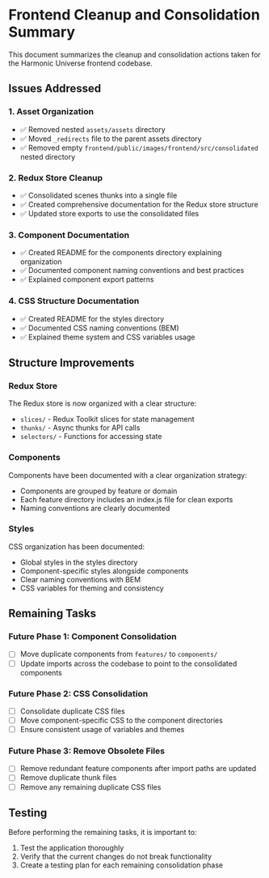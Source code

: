 # Frontend Cleanup and Consolidation Summary

This document summarizes the cleanup and consolidation actions taken for the Harmonic Universe frontend codebase.

## Issues Addressed

### 1. Asset Organization

- ✅ Removed nested `assets/assets` directory
- ✅ Moved `_redirects` file to the parent assets directory
- ✅ Removed empty `frontend/public/images/frontend/src/consolidated` nested directory

### 2. Redux Store Cleanup

- ✅ Consolidated scenes thunks into a single file
- ✅ Created comprehensive documentation for the Redux store structure
- ✅ Updated store exports to use the consolidated files

### 3. Component Documentation

- ✅ Created README for the components directory explaining organization
- ✅ Documented component naming conventions and best practices
- ✅ Explained component export patterns

### 4. CSS Structure Documentation

- ✅ Created README for the styles directory
- ✅ Documented CSS naming conventions (BEM)
- ✅ Explained theme system and CSS variables usage

## Structure Improvements

### Redux Store

The Redux store is now organized with a clear structure:

- `slices/` - Redux Toolkit slices for state management
- `thunks/` - Async thunks for API calls
- `selectors/` - Functions for accessing state

### Components

Components have been documented with a clear organization strategy:

- Components are grouped by feature or domain
- Each feature directory includes an index.js file for clean exports
- Naming conventions are clearly documented

### Styles

CSS organization has been documented:

- Global styles in the styles directory
- Component-specific styles alongside components
- Clear naming conventions with BEM
- CSS variables for theming and consistency

## Remaining Tasks

### Future Phase 1: Component Consolidation

- [ ] Move duplicate components from `features/` to `components/`
- [ ] Update imports across the codebase to point to the consolidated components

### Future Phase 2: CSS Consolidation

- [ ] Consolidate duplicate CSS files
- [ ] Move component-specific CSS to the component directories
- [ ] Ensure consistent usage of variables and themes

### Future Phase 3: Remove Obsolete Files

- [ ] Remove redundant feature components after import paths are updated
- [ ] Remove duplicate thunk files
- [ ] Remove any remaining duplicate CSS files

## Testing

Before performing the remaining tasks, it is important to:

1. Test the application thoroughly
2. Verify that the current changes do not break functionality
3. Create a testing plan for each remaining consolidation phase
